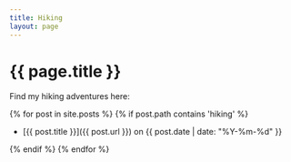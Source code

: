 ```yaml
---
title: Hiking
layout: page
---
```


# {{ page.title }}

Find my hiking adventures here:

{% for post in site.posts %}
{% if post.path contains 'hiking' %}
 * [{{ post.title }}]({{ post.url }}) on {{ post.date | date: "%Y-%m-%d" }}


{% endif %}
{% endfor %}